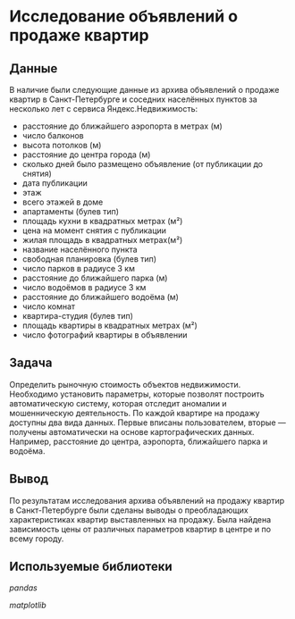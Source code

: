 # Исследование объявлений о продаже квартир

## Данные

В наличие были следующие данные из архива объявлений о продаже квартир в Санкт-Петербурге и соседних населённых пунктов за несколько лет с сервиса Яндекс.Недвижимость:

- расстояние до ближайшего аэропорта в метрах (м)
- число балконов
- высота потолков (м)
- расстояние до центра города (м)
- сколько дней было размещено объявление (от публикации до снятия)
- дата публикации
- этаж
- всего этажей в доме
- апартаменты (булев тип)
- площадь кухни в квадратных метрах (м²)
- цена на момент снятия с публикации
- жилая площадь в квадратных метрах(м²)
- название населённого пункта
- свободная планировка (булев тип)
- число парков в радиусе 3 км
- расстояние до ближайшего парка (м)
- число водоёмов в радиусе 3 км
- расстояние до ближайшего водоёма (м)
- число комнат
- квартира-студия (булев тип)
- площадь квартиры в квадратных метрах (м²)
- число фотографий квартиры в объявлении

## Задача

Определить рыночную стоимость объектов недвижимости. Необходимо установить параметры, которые позволят построить автоматическую систему, которая отследит аномалии и мошенническую деятельность. По каждой квартире на продажу доступны два вида данных. Первые вписаны пользователем, вторые — получены автоматически на основе картографических данных. Например, расстояние до центра, аэропорта, ближайшего парка и водоёма.

## Вывод

По результатам исследования архива объявлений на продажу квартир в Санкт-Петербурге были сделаны выводы о преобладающих характеристиках квартир выставленных на продажу. Была найдена зависимость цены от различных параметров квартир в центре и по всему городу.

## Используемые библиотеки

*pandas*

*matplotlib*
